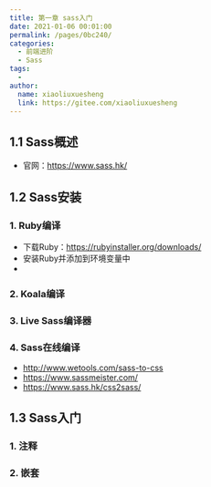 ```yaml
---
title: 第一章 sass入门
date: 2021-01-06 00:01:00
permalink: /pages/0bc240/
categories:
  - 前端进阶
  - Sass
tags:
  - 
author: 
  name: xiaoliuxuesheng
  link: https://gitee.com/xiaoliuxuesheng
---
```


## 1.1 Sass概述

- 官网：https://www.sass.hk/

## 1.2 Sass安装

### 1. Ruby编译

- 下载Ruby：https://rubyinstaller.org/downloads/
- 安装Ruby并添加到环境变量中
- 

### 2. Koala编译

### 3. Live Sass编译器

### 4. Sass在线编译

- http://www.wetools.com/sass-to-css
- https://www.sassmeister.com/
- https://www.sass.hk/css2sass/

## 1.3 Sass入门

### 1. 注释

### 2. 嵌套

